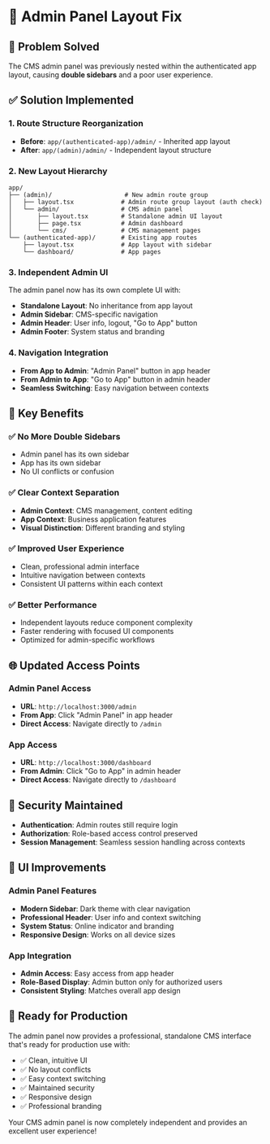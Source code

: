 # 🔧 **Admin Panel Layout Fix**

## 🚨 **Problem Solved**
The CMS admin panel was previously nested within the authenticated app layout, causing **double sidebars** and a poor user experience.

## ✅ **Solution Implemented**

### **1. Route Structure Reorganization**
- **Before**: `app/(authenticated-app)/admin/` - Inherited app layout
- **After**: `app/(admin)/admin/` - Independent layout structure

### **2. New Layout Hierarchy**
```
app/
├── (admin)/                    # New admin route group
│   ├── layout.tsx             # Admin route group layout (auth check)
│   └── admin/                 # CMS admin panel
│       ├── layout.tsx         # Standalone admin UI layout
│       ├── page.tsx           # Admin dashboard
│       └── cms/               # CMS management pages
└── (authenticated-app)/       # Existing app routes
    ├── layout.tsx             # App layout with sidebar
    └── dashboard/             # App pages
```

### **3. Independent Admin UI**
The admin panel now has its own complete UI with:
- **Standalone Layout**: No inheritance from app layout
- **Admin Sidebar**: CMS-specific navigation
- **Admin Header**: User info, logout, "Go to App" button
- **Admin Footer**: System status and branding

### **4. Navigation Integration**
- **From App to Admin**: "Admin Panel" button in app header
- **From Admin to App**: "Go to App" button in admin header
- **Seamless Switching**: Easy navigation between contexts

## 🎯 **Key Benefits**

### **✅ No More Double Sidebars**
- Admin panel has its own sidebar
- App has its own sidebar
- No UI conflicts or confusion

### **✅ Clear Context Separation**
- **Admin Context**: CMS management, content editing
- **App Context**: Business application features
- **Visual Distinction**: Different branding and styling

### **✅ Improved User Experience**
- Clean, professional admin interface
- Intuitive navigation between contexts
- Consistent UI patterns within each context

### **✅ Better Performance**
- Independent layouts reduce component complexity
- Faster rendering with focused UI components
- Optimized for admin-specific workflows

## 🌐 **Updated Access Points**

### **Admin Panel Access**
- **URL**: `http://localhost:3000/admin`
- **From App**: Click "Admin Panel" in app header
- **Direct Access**: Navigate directly to `/admin`

### **App Access**
- **URL**: `http://localhost:3000/dashboard`
- **From Admin**: Click "Go to App" in admin header
- **Direct Access**: Navigate directly to `/dashboard`

## 🔐 **Security Maintained**
- **Authentication**: Admin routes still require login
- **Authorization**: Role-based access control preserved
- **Session Management**: Seamless session handling across contexts

## 🎨 **UI Improvements**

### **Admin Panel Features**
- **Modern Sidebar**: Dark theme with clear navigation
- **Professional Header**: User info and context switching
- **System Status**: Online indicator and branding
- **Responsive Design**: Works on all device sizes

### **App Integration**
- **Admin Access**: Easy access from app header
- **Role-Based Display**: Admin button only for authorized users
- **Consistent Styling**: Matches overall app design

## 🚀 **Ready for Production**
The admin panel now provides a professional, standalone CMS interface that's ready for production use with:
- ✅ Clean, intuitive UI
- ✅ No layout conflicts
- ✅ Easy context switching
- ✅ Maintained security
- ✅ Responsive design
- ✅ Professional branding

Your CMS admin panel is now completely independent and provides an excellent user experience!
